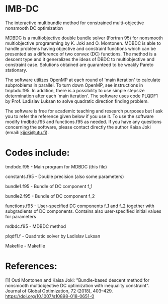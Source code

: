 # IMB-DC
The interactive multibundle method for constrained multi-objective nonsmooth DC optimization

MDBDC is a multiobjective double bundle solver (Fortran 95) for nonsmooth multiobjective programming by K. Joki and O. Montonen. MDBDC is able to handle problems having objective and constraint functions which can be presented as a difference of two convex (DC) functions. The method is a descent type and it generalizes the ideas of DBDC to multiobjective and constraint case. Solutions obtained are guaranteed to be weakly Pareto stationary.

The software utilizes OpenMP at each round of 'main iteration' to calculate subproblems in parallel. To turn down OpenMP, see instructions in tmpbdc.f95. In addition, there is a possibility to use simple stepsize determination after each 'main iteration'. The software uses code PLQDF1 by Prof. Ladislav Luksan to solve quadratic direction finding problem.

The software is free for academic teaching and research purposes but I ask you to refer the reference given below if you use it. To use the software modify tmdbdc.f95 and functions.f95 as needed. If you have any questions concerning the software, please contact directly the author Kaisa Joki (email: kjjoki@utu.fi).

# Codes include:        
                                                                                              
tmdbdc.f95         - Main program for MDBDC (this file)    

constants.f95      - Double precision (also some parameters)                       

bundle1.f95        - Bundle of DC component f_1                                    

bundle2.f95        - Bundle of DC component f_2                                    

functions.f95      - User-specified DC components f_1 and f_2 together with subgradients of DC components. Contains also user-specified initial values for parameters                                 

mdbdc.f95          - MDBDC method                                                  
                                                                                              
plqdf1.f           - Quadratic solver by Ladislav Luksan                           
                                                                                              
Makefile           - Makefile                                                      
                                                                                              
                                                                                
# References:                                                                        
                                                                                              
[1] Outi Montonen and Kaisa Joki: "Bundle-based descent method for nonsmooth multiobjective DC optimization with inequality constraint". Journal of Global Optimization, 72 (2018), 403–429. https://doi.org/10.1007/s10898-018-0651-0                                      

